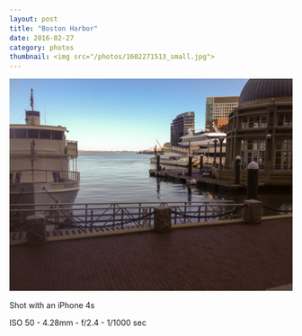 ```yaml
---
layout: post
title: "Boston Harbor"
date: 2016-02-27
category: photos
thumbnail: <img src="/photos/1602271513_small.jpg">
---
```

<img src="/photos/1602271513.jpg" class="image fit">

Shot with an iPhone 4s

ISO 50 -
4.28mm -
f/2.4 -
1/1000 sec
